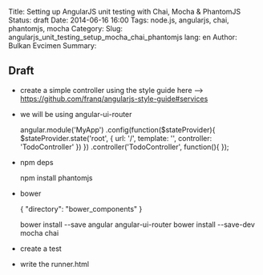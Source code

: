 Title: Setting up AngularJS unit testing with Chai, Mocha & PhantomJS
Status: draft
Date: 2014-06-16 16:00
Tags: node.js, angularjs, chai, phantomjs, mocha
Category: 
Slug: angularjs_unit_testing_setup_mocha_chai_phantomjs
lang: en
Author: Bulkan Evcimen
Summary:


## Draft

* create a simple controller using the style guide here --> https://github.com/franq/angularjs-style-guide#services
* we will be using angular-ui-router

    
    angular.module('MyApp')
      .config(function($stateProvider){
        $stateProvider.state('root', {
          url: '/',
          template: '<ui-view></ui-view>',
          controller: 'TodoController'
        })
      })
      .controller('TodoController', function(){
      });


* npm deps

    npm install phantomjs

* bower 


    {
        "directory": "bower_components"
    }


    bower install --save angular angular-ui-router
    bower install --save-dev mocha chai

* create a test
* write the runner.html

